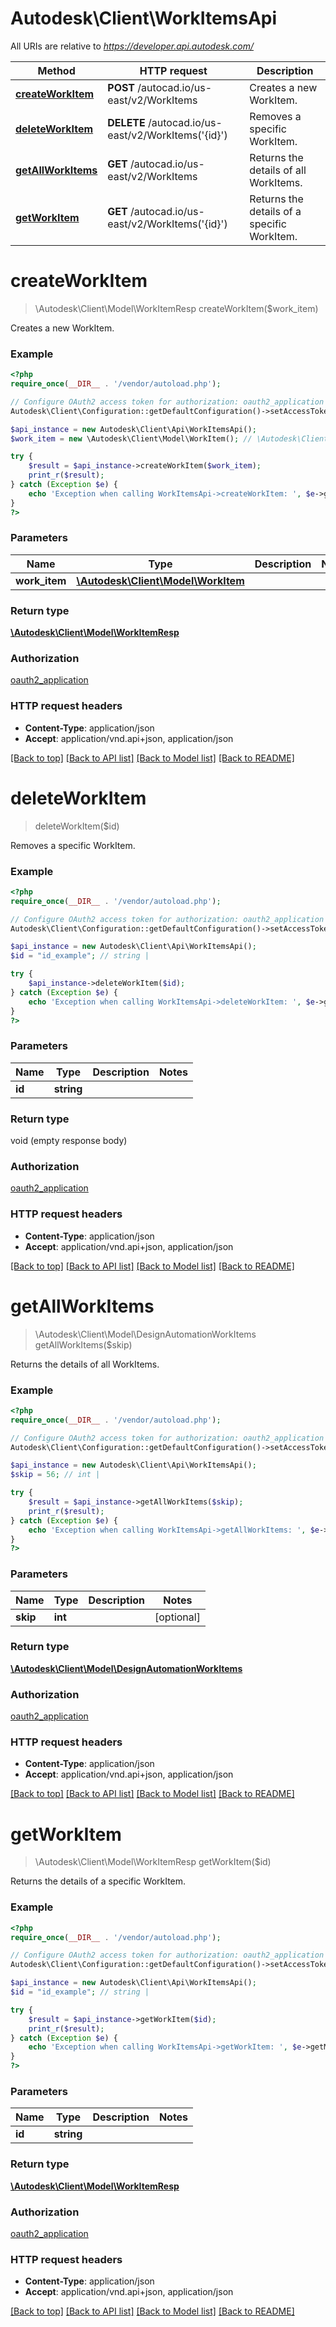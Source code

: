 # Autodesk\Client\WorkItemsApi

All URIs are relative to *https://developer.api.autodesk.com/*

Method | HTTP request | Description
------------- | ------------- | -------------
[**createWorkItem**](WorkItemsApi.md#createWorkItem) | **POST** /autocad.io/us-east/v2/WorkItems | Creates a new WorkItem.
[**deleteWorkItem**](WorkItemsApi.md#deleteWorkItem) | **DELETE** /autocad.io/us-east/v2/WorkItems(&#39;{id}&#39;) | Removes a specific WorkItem.
[**getAllWorkItems**](WorkItemsApi.md#getAllWorkItems) | **GET** /autocad.io/us-east/v2/WorkItems | Returns the details of all WorkItems.
[**getWorkItem**](WorkItemsApi.md#getWorkItem) | **GET** /autocad.io/us-east/v2/WorkItems(&#39;{id}&#39;) | Returns the details of a specific WorkItem.


# **createWorkItem**
> \Autodesk\Client\Model\WorkItemResp createWorkItem($work_item)

Creates a new WorkItem.

### Example
```php
<?php
require_once(__DIR__ . '/vendor/autoload.php');

// Configure OAuth2 access token for authorization: oauth2_application
Autodesk\Client\Configuration::getDefaultConfiguration()->setAccessToken('YOUR_ACCESS_TOKEN');

$api_instance = new Autodesk\Client\Api\WorkItemsApi();
$work_item = new \Autodesk\Client\Model\WorkItem(); // \Autodesk\Client\Model\WorkItem | 

try {
    $result = $api_instance->createWorkItem($work_item);
    print_r($result);
} catch (Exception $e) {
    echo 'Exception when calling WorkItemsApi->createWorkItem: ', $e->getMessage(), PHP_EOL;
}
?>
```

### Parameters

Name | Type | Description  | Notes
------------- | ------------- | ------------- | -------------
 **work_item** | [**\Autodesk\Client\Model\WorkItem**](../Model/\Autodesk\Client\Model\WorkItem.md)|  |

### Return type

[**\Autodesk\Client\Model\WorkItemResp**](../Model/WorkItemResp.md)

### Authorization

[oauth2_application](../../README.md#oauth2_application)

### HTTP request headers

 - **Content-Type**: application/json
 - **Accept**: application/vnd.api+json, application/json

[[Back to top]](#) [[Back to API list]](../../README.md#documentation-for-api-endpoints) [[Back to Model list]](../../README.md#documentation-for-models) [[Back to README]](../../README.md)

# **deleteWorkItem**
> deleteWorkItem($id)

Removes a specific WorkItem.

### Example
```php
<?php
require_once(__DIR__ . '/vendor/autoload.php');

// Configure OAuth2 access token for authorization: oauth2_application
Autodesk\Client\Configuration::getDefaultConfiguration()->setAccessToken('YOUR_ACCESS_TOKEN');

$api_instance = new Autodesk\Client\Api\WorkItemsApi();
$id = "id_example"; // string | 

try {
    $api_instance->deleteWorkItem($id);
} catch (Exception $e) {
    echo 'Exception when calling WorkItemsApi->deleteWorkItem: ', $e->getMessage(), PHP_EOL;
}
?>
```

### Parameters

Name | Type | Description  | Notes
------------- | ------------- | ------------- | -------------
 **id** | **string**|  |

### Return type

void (empty response body)

### Authorization

[oauth2_application](../../README.md#oauth2_application)

### HTTP request headers

 - **Content-Type**: application/json
 - **Accept**: application/vnd.api+json, application/json

[[Back to top]](#) [[Back to API list]](../../README.md#documentation-for-api-endpoints) [[Back to Model list]](../../README.md#documentation-for-models) [[Back to README]](../../README.md)

# **getAllWorkItems**
> \Autodesk\Client\Model\DesignAutomationWorkItems getAllWorkItems($skip)

Returns the details of all WorkItems.

### Example
```php
<?php
require_once(__DIR__ . '/vendor/autoload.php');

// Configure OAuth2 access token for authorization: oauth2_application
Autodesk\Client\Configuration::getDefaultConfiguration()->setAccessToken('YOUR_ACCESS_TOKEN');

$api_instance = new Autodesk\Client\Api\WorkItemsApi();
$skip = 56; // int | 

try {
    $result = $api_instance->getAllWorkItems($skip);
    print_r($result);
} catch (Exception $e) {
    echo 'Exception when calling WorkItemsApi->getAllWorkItems: ', $e->getMessage(), PHP_EOL;
}
?>
```

### Parameters

Name | Type | Description  | Notes
------------- | ------------- | ------------- | -------------
 **skip** | **int**|  | [optional]

### Return type

[**\Autodesk\Client\Model\DesignAutomationWorkItems**](../Model/DesignAutomationWorkItems.md)

### Authorization

[oauth2_application](../../README.md#oauth2_application)

### HTTP request headers

 - **Content-Type**: application/json
 - **Accept**: application/vnd.api+json, application/json

[[Back to top]](#) [[Back to API list]](../../README.md#documentation-for-api-endpoints) [[Back to Model list]](../../README.md#documentation-for-models) [[Back to README]](../../README.md)

# **getWorkItem**
> \Autodesk\Client\Model\WorkItemResp getWorkItem($id)

Returns the details of a specific WorkItem.

### Example
```php
<?php
require_once(__DIR__ . '/vendor/autoload.php');

// Configure OAuth2 access token for authorization: oauth2_application
Autodesk\Client\Configuration::getDefaultConfiguration()->setAccessToken('YOUR_ACCESS_TOKEN');

$api_instance = new Autodesk\Client\Api\WorkItemsApi();
$id = "id_example"; // string | 

try {
    $result = $api_instance->getWorkItem($id);
    print_r($result);
} catch (Exception $e) {
    echo 'Exception when calling WorkItemsApi->getWorkItem: ', $e->getMessage(), PHP_EOL;
}
?>
```

### Parameters

Name | Type | Description  | Notes
------------- | ------------- | ------------- | -------------
 **id** | **string**|  |

### Return type

[**\Autodesk\Client\Model\WorkItemResp**](../Model/WorkItemResp.md)

### Authorization

[oauth2_application](../../README.md#oauth2_application)

### HTTP request headers

 - **Content-Type**: application/json
 - **Accept**: application/vnd.api+json, application/json

[[Back to top]](#) [[Back to API list]](../../README.md#documentation-for-api-endpoints) [[Back to Model list]](../../README.md#documentation-for-models) [[Back to README]](../../README.md)

